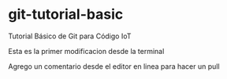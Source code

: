 # git-tutorial-basic
Tutorial Básico de Git para Código IoT

Esta es la primer modificacion desde la terminal

Agrego un comentario desde el editor en linea para hacer un pull




